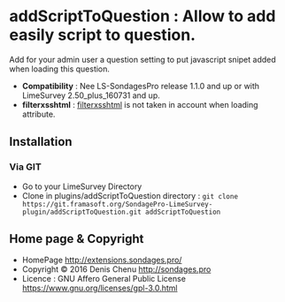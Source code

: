 # addScriptToQuestion : Allow to add easily script to question. #

Add for your admin user a question setting to put javascript snipet added when loading this question.

- **Compatibility** : Nee LS-SondagesPro release 1.1.0 and up or with LimeSurvey 2.50_plus_160731 and up.
- **filterxsshtml** : [filterxsshtml](https://manual.limesurvey.org/Optional_settings#Security) is not taken in account when loading attribute.


## Installation

### Via GIT
- Go to your LimeSurvey Directory
- Clone in plugins/addScriptToQuestion directory : `git clone https://git.framasoft.org/SondagePro-LimeSurvey-plugin/addScriptToQuestion.git addScriptToQuestion`

## Home page & Copyright
- HomePage <http://extensions.sondages.pro/>
- Copyright © 2016 Denis Chenu <http://sondages.pro>
- Licence : GNU Affero General Public License <https://www.gnu.org/licenses/gpl-3.0.html>
